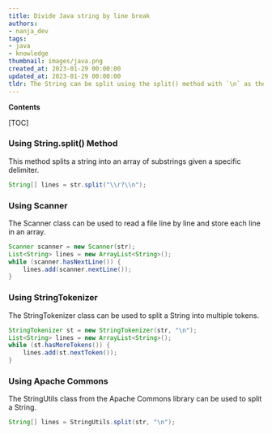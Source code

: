 ```yaml
---
title: Divide Java string by line break
authors:
- nanja_dev
tags:
- java
- knowledge
thumbnail: images/java.png
created_at: 2023-01-29 00:00:00
updated_at: 2023-01-29 00:00:00
tldr: The String can be split using the split() method with `\n` as the delimiter.
---
```


**Contents**

[TOC]

### Using String.split() Method

This method splits a string into an array of substrings given a specific delimiter.

```java
String[] lines = str.split("\\r?\\n");
```

### Using Scanner

The Scanner class can be used to read a file line by line and store each line in an array.

```java
Scanner scanner = new Scanner(str); 
List<String> lines = new ArrayList<String>(); 
while (scanner.hasNextLine()) { 
    lines.add(scanner.nextLine()); 
} 
```

### Using StringTokenizer

The StringTokenizer class can be used to split a String into multiple tokens.

```java
StringTokenizer st = new StringTokenizer(str, "\n"); 
List<String> lines = new ArrayList<String>(); 
while (st.hasMoreTokens()) { 
    lines.add(st.nextToken()); 
} 
```

### Using Apache Commons

The StringUtils class from the Apache Commons library can be used to split a String.

```java
String[] lines = StringUtils.split(str, "\n");
```

